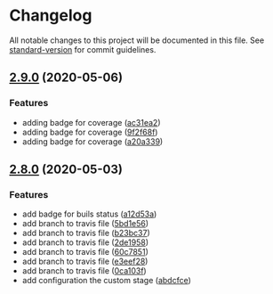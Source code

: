 # Changelog

All notable changes to this project will be documented in this file. See [standard-version](https://github.com/conventional-changelog/standard-version) for commit guidelines.

## [2.9.0](https://github.com/Alver23/api-covid19/compare/v2.8.0...v2.9.0) (2020-05-06)


### Features

* adding badge for coverage ([ac31ea2](https://github.com/Alver23/api-covid19/commit/ac31ea2eac59947a8f00d6dca32e65233f5ad399))
* adding badge for coverage ([9f2f68f](https://github.com/Alver23/api-covid19/commit/9f2f68f439b1ae03772549bb8e100be5e09839b1))
* adding badge for coverage ([a20a339](https://github.com/Alver23/api-covid19/commit/a20a33907106dc2bda598fecfd2b573b809e5f25))

## [2.8.0](https://github.com/Alver23/api-covid19/compare/v2.4.0...v2.8.0) (2020-05-03)


### Features

* add badge for buils status ([a12d53a](https://github.com/Alver23/api-covid19/commit/a12d53a16734469507566c52cf270e17fbae67b4))
* add branch to travis file ([5bd1e56](https://github.com/Alver23/api-covid19/commit/5bd1e56ff16acae17af8c52f8d1ddf57af3dc8db))
* add branch to travis file ([b23bc37](https://github.com/Alver23/api-covid19/commit/b23bc3707528a3f5ab10af37bd5e084d41ae62fe))
* add branch to travis file ([2de1958](https://github.com/Alver23/api-covid19/commit/2de19582c680589a64c4249a4495eafc13eb5301))
* add branch to travis file ([60c7851](https://github.com/Alver23/api-covid19/commit/60c78515ddbab0e8337c7291334fefbe761fb546))
* add branch to travis file ([e3eef28](https://github.com/Alver23/api-covid19/commit/e3eef28fe3bbb1c56d8291061dca7099467aebdd))
* add branch to travis file ([0ca103f](https://github.com/Alver23/api-covid19/commit/0ca103fe7e045ffa8fc40145ce614cfe74d570b6))
* add configuration the custom stage ([abdcfce](https://github.com/Alver23/api-covid19/commit/abdcfce2c2cf42635fb1c96444792d8487fd272b))
